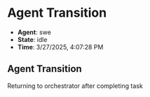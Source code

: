 # Agent Transition

- **Agent**: swe
- **State**: idle
- **Time**: 3/27/2025, 4:07:28 PM

## Agent Transition

Returning to orchestrator after completing task


